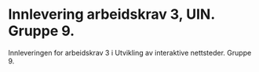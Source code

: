 # Innlevering arbeidskrav 3, UIN. Gruppe 9.

Innleveringen for arbeidskrav 3 i Utvikling av interaktive nettsteder. Gruppe 9.
